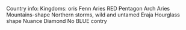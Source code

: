Country info:
	Kingdoms:
		oris
			Fenn Aries
				RED
				Pentagon
			Arch Aries
				Mountains-shape
				Northern storms, wild and untamed
			Eraja
				Hourglass shape
			Nuance
				Diamond	
	No BLUE contry